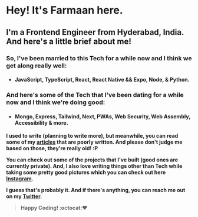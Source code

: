 # Hey! It's Farmaan here.
## I'm a Frontend Engineer from Hyderabad, India. And here's a little brief about me!

### So, I've been married to this Tech for a while now and I think we get along really well:
- #### JavaScript, TypeScript, React, React Native && Expo, Node, & Python.

### And here's some of the Tech that I've been dating for a while now and I think we're doing good:
- #### Mongo, Express, Tailwind, Next, PWAs, Web Security, Web Assembly, Accessibility & more.

**I used to write (planning to write more), but meanwhile, you can read some of my [articles](https://dev.to/zxcodes) that are poorly written. And please don't judge me based on those, they're really old! :P**

**You can check out some of the projects that I've built (good ones are currently private). And, I also love writing things other than Tech while taking some pretty good pictures which you can check out here [Instagram](https://instagram.com/zx.shots).**

**I guess that's probably it. And if there's anything, you can reach me out on my [Twitter](https://twitter.com/zxcodes).**

>**Happy Coding! :octocat::heart:**

